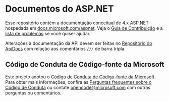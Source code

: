 # <a name="aspnet-docs"></a>Documentos do ASP.NET

Esse repositório contém a documentação conceitual de 4.x ASP.NET hospedada em [docs.microsoft.com/aspnet](https://docs.microsoft.com/aspnet). Veja o [Guia de Contribuição](CONTRIBUTING.md) e a [lista de problemas](https://github.com/aspnet/AspNetDocs/issues) se você quiser ajudar.

Alterações à documentação da API devem ser feitas no [Repositório do ApiDocs](https://github.com/aspnet/ApiDocs) com relação aos comentários `///` de barra tripla.

## <a name="microsoft-open-source-code-of-conduct"></a>Código de Conduta de Código-fonte da Microsoft

Este projeto adotou o [Código de Conduta de Código-fonte da Microsoft](https://opensource.microsoft.com/codeofconduct/).
Para obter mais informações, confira as [Perguntas frequentes sobre o Código de Conduta](https://opensource.microsoft.com/codeofconduct/faq/) ou contate [opencode@microsoft.com](mailto:opencode@microsoft.com) com outras perguntas ou comentários.
